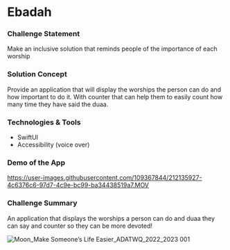# Ebadah
### Challenge Statement
Make an inclusive solution that reminds people of the importance of each worship
### Solution Concept
Provide an application that will display the worships the person can do and how important to do it. With counter that can help them to easily count how many time they have said the duaa.
### Technologies & Tools
- SwiftUI
- Accessibility (voice over)
### Demo of the App 


https://user-images.githubusercontent.com/109367844/212135927-4c6376c6-97d7-4c9e-bc99-ba34438519a7.MOV


### Challenge Summary
An application that displays the worships a person can do and duaa they can say and counter so they can be more devoted!

![Moon_Make Someone’s Life Easier_ADATWQ_2022_2023 001](https://user-images.githubusercontent.com/109367844/212140422-3e880ddc-3c6d-4c49-b1c7-9bcce0fb9d26.jpeg)

